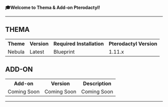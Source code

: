 **🎓Welcome to Thema & Add-on Pterodactyl!**

---

<h2>THEMA</h2>

<table>
  <tr>
    <th>Theme</th>
    <th>Version</th>
    <th>Required Installation</th>
    <th>Pterodactyl Version</th>
  </tr>
  <tr>
    <td>Nebula</td>
    <td>Latest</td>
    <td>Blueprint</td>
    <td>1.11.x</td>
  </tr>
</table>

<h2>ADD-ON</h2>

<table>
  <tr>
    <th>Add-on</th>
    <th>Version</th>
    <th>Description</th>
  </tr>
  <tr>
    <td>Coming Soon</td>
    <td>Coming Soon</td>
    <td>Coming Soon</td>
  </tr>
</table>

---
